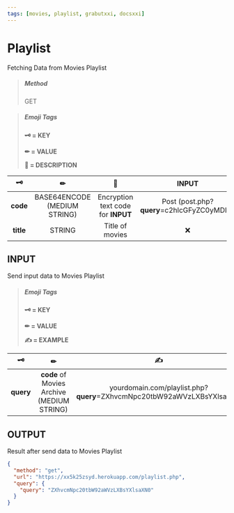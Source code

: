 ```yaml
---
tags: [movies, playlist, grabutxxi, docsxxi]
---
```


# Playlist

Fetching Data from Movies Playlist

<!-- theme: info -->

> ##### **Method**
>
> GET

<!-- theme: info -->

> ##### **Emoji Tags**
>
> **🗝 = KEY**
>
> **✏ = VALUE**
>
> **📝 = DESCRIPTION**

|     🗝    |               ✏              |                 📝                 |        INPUT        |
| :-------: | :--------------------------: | :--------------------------------: | :-----------------: |
|  **code** | BASE64ENCODE (MEDIUM STRING) | Encryption text code for **INPUT** | Post (post.php?**query**=c2hlcGFyZC0yMDIw) |
| **title** |            STRING            |           Title of movies          |          ❌          |

## INPUT

Send input data to Movies Playlist

<!-- theme: info -->

> ##### **Emoji Tags**
>
> **🗝 = KEY**
>
> **✏ = VALUE**
>
> **✍ = EXAMPLE**

|     🗝    |                      ✏                     |                                    ✍                                   | REQUIRED | OPTIONAL |
| :-------: | :----------------------------------------: | :--------------------------------------------------------------------: | :------: | :------: |
| **query** | **code** of Movies Archive (MEDIUM STRING) | yourdomain.com/playlist.php?**query**=ZXhvcmNpc20tbW92aWVzLXBsYXlsaXN0 |     ✔    |     ❌    |

## OUTPUT

Result after send data to Movies Playlist

```json http
{
  "method": "get",
  "url": "https://xx5k25zsyd.herokuapp.com/playlist.php",
  "query": {
    "query": "ZXhvcmNpc20tbW92aWVzLXBsYXlsaXN0"
  }
}
```
